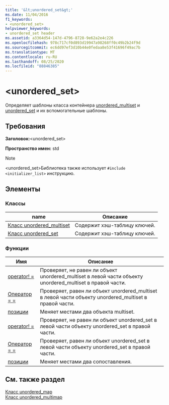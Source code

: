 ```yaml
---
title: '&lt;unordered_set&gt;'
ms.date: 11/04/2016
f1_keywords:
- <unordered_set>
helpviewer_keywords:
- unordered_set header
ms.assetid: a3364d54-147d-4796-8728-9e62a2e4c226
ms.openlocfilehash: 978c717cf0d893d19947a98268ff0c49b2b24f9d
ms.sourcegitcommit: ec6dd97ef3d10b44e0fedaa8e53f41696f49ac7b
ms.translationtype: MT
ms.contentlocale: ru-RU
ms.lasthandoff: 08/25/2020
ms.locfileid: "88846385"
---
```

# <a name="ltunordered_setgt"></a>&lt;unordered_set&gt;

Определяет шаблоны класса контейнера [unordered_multiset](../standard-library/unordered-multiset-class.md) и [unordered_set](../standard-library/unordered-set-class.md) и их вспомогательные шаблоны.

## <a name="requirements"></a>Требования

**Заголовок:**\<unordered_set>

**Пространство имен:** std

> [!NOTE]
> \<unordered_set>Библиотека также использует `#include <initializer_list>` инструкцию.

## <a name="members"></a>Элементы

### <a name="classes"></a>Классы

|name|Описание|
|-|-|
|[Класс unordered_multiset](../standard-library/unordered-multiset-class.md)|Содержит хэш-таблицу ключей.|
|[Класс unordered_set](../standard-library/unordered-set-class.md)|Содержит хэш-таблицу ключей.|

### <a name="functions"></a>Функции

|Имя|Описание|
|-|-|
|[operator! =](../standard-library/unordered-set-operators.md#op_neq)|Проверяет, не равен ли объект unordered_multiset в левой части объекту unordered_multiset в правой части.|
|[Оператор = =](../standard-library/unordered-set-operators.md#op_eq_eq)|Проверяет, равен ли объект unordered_multiset в левой части объекту unordered_multiset в правой части.|
|[позиции](../standard-library/unordered-set-functions.md#swap_unordered_multiset)|Меняет местами два объекта multiset.|
|[operator! =](../standard-library/unordered-set-operators.md#op_neq)|Проверяет, не равен ли объект unordered_set в левой части объекту unordered_set в правой части.|
|[Оператор = =](../standard-library/unordered-set-operators.md#op_eq_eq)|Проверяет, равен ли объект unordered_set в левой части объекту unordered_set в правой части.|
|[позиции](../standard-library/unordered-set-functions.md#swap)|Меняет местами два сопоставления.|

## <a name="see-also"></a>См. также раздел

[Класс unordered_map](../standard-library/unordered-map-class.md)\
[Класс unordered_multimap](../standard-library/unordered-multimap-class.md)
